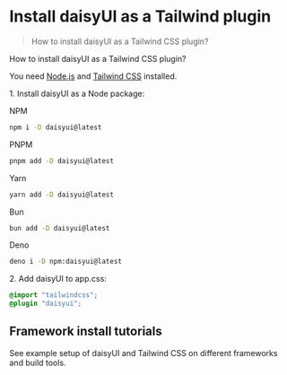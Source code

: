 # Install daisyUI as a Tailwind plugin

> How to install daisyUI as a Tailwind CSS plugin?

How to install daisyUI as a Tailwind CSS plugin?

You need [Node.js](https://nodejs.org/en/download/) and [Tailwind CSS](https://tailwindcss.com/docs/installation/) installed.

1\. Install daisyUI as a Node package:

NPM

```bash
npm i -D daisyui@latest
```

PNPM

```bash
pnpm add -D daisyui@latest
```

Yarn

```bash
yarn add -D daisyui@latest
```

Bun

```bash
bun add -D daisyui@latest
```

Deno

```bash
deno i -D npm:daisyui@latest
```

2\. Add daisyUI to app.css:

```css
@import "tailwindcss";
@plugin "daisyui";
```

## [](#framework-install-tutorials)Framework install tutorials

See example setup of daisyUI and Tailwind CSS on different frameworks and build tools.
